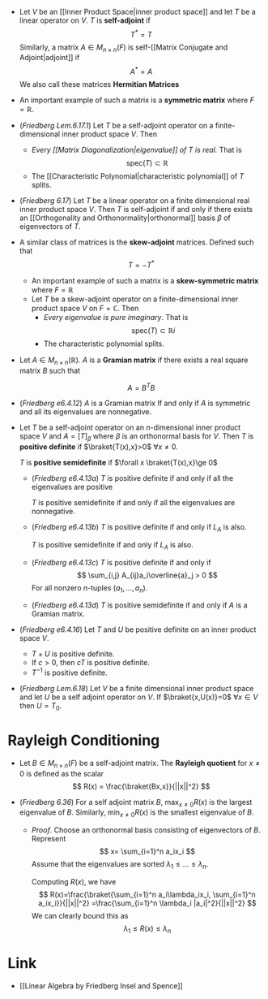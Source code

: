 * Let $V$ be an [[Inner Product Space|inner product space]] and let $T$ be a linear operator on $V$. $T$ is **self-adjoint** if 
  $$
  T^\ast = T
  $$
  Similarly, a matrix $A\in M_{n\times n}(F)$ is self-[[Matrix Conjugate and Adjoint|adjoint]] if 
  $$
  A^\ast = A
  $$
  We also call these matrices **Hermitian Matrices**

* An important example of such a matrix is a **symmetric matrix** where $F=\mathbb{R}$. 

* (*Friedberg Lem.6.17.1*) Let $T$ be a self-adjoint operator on a finite-dimensional inner product space $V$. Then
	* *Every [[Matrix Diagonalization|eigenvalue]] of $T$ is real.* That is 
	  $$
	  \text{spec}(T) \subset \mathbb{R}
	  $$
	* The [[Characteristic Polynomial|characteristic polynomial]] of $T$ splits.

* (*Friedberg 6.17*) Let $T$ be a linear operator on a finite dimensional real inner product space $V$. Then $T$ is self-adjoint if and only if there exists an [[Orthogonality and Orthonormality|orthonormal]] basis $\beta$ of eigenvectors of $T$. 

* A similar class of matrices is the **skew-adjoint** matrices. Defined such that
  $$
  T= -T^\ast 
  $$
	* An important example of such a matrix is a **skew-symmetric matrix** where $F=\mathbb{R}$
	* Let $T$ be a skew-adjoint operator on a finite-dimensional inner product space $V$ on $F=\mathbb{C}$. Then
		* *Every eigenvalue is pure imaginary*. That is
		  $$
		  \text{spec}(T) \subset \mathbb{R} i 
		  $$
		* The characteristic polynomial splits.

* Let $A\in M_{n\times n}(\mathbb{R})$. $A$ is a **Gramian matrix** if there exists a real square matrix $B$ such that
  
  $$
  A = B^TB
  $$
  

* (*Friedberg e6.4.12*) $A$ is a Gramian matrix If and only if $A$ is symmetric and all its eigenvalues are nonnegative. 

* Let $T$ be a self-adjoint operator on an $n$-dimensional inner product space $V$ and $A=[T]_\beta$  where $\beta$ is an orthonormal basis for $V$. Then $T$ is **positive definite** if $\braket{T(x),x}>0$ $\forall x\ne 0$. 
  
  $T$ is **positive semidefinite** if $\forall x \braket{T(x),x}\ge 0$ 
	* (*Friedberg e6.4.13a*) $T$ is positive definite if and only if all the eigenvalues are positive
	  
	  $T$ is positive semidefinite if and only if all the eigenvalues are nonnegative.
	* (*Friedberg e6.4.13b*) $T$ is positive definite if and only if $L_A$ is also.
	  
	  $T$ is positive semidefinite if and only if $L_A$ is also.
	* (*Friedberg e6.4.13c*) $T$ is positive definite if and only if
	  $$
	  \sum_{i,j} A_{ij}a_i\overline{a}_j > 0
	  $$
	  For all nonzero $n$-tuples $(a_1,\dots,a_n)$. 
	* (*Friedberg e6.4.13d*) $T$ is positive semidefinite if and only if $A$ is a Gramian matrix.

* (*Friedberg e6.4.16*) Let $T$ and $U$ be positive definite on an inner product space $V$.
	* $T+U$ is positive definite.
	* If $c>0$, then $cT$ is positive definite.
	* $T^{-1}$ is positive definite.


* (*Friedberg Lem.6.18*) Let $V$ be a finite dimensional inner product space and let $U$ be a self adjoint operator on $V$. If $\braket{x,U(x)}=0$ $\forall x\in V$ then $U=T_0$.

# Rayleigh Conditioning
* Let $B\in M_{n\times n}(F)$ be a self-adjoint matrix. The **Rayleigh quotient** for $x\ne 0$ is defined as the scalar
  $$
  R(x) = \frac{\braket{Bx,x}}{||x||^2}
  $$

* (*Friedberg 6.36*) For a self adjoint matrix $B$, $\max_{x\ne 0} R(x)$ is the largest eigenvalue of $B$. Similarly, $\min_{x\ne 0} R(x)$ is the smallest eigenvalue of $B$. 
	* *Proof*. Choose an orthonormal basis consisting of eigenvectors of $B$. Represent 
	  $$
	  x= \sum_{i=1}^n a_ix_i
	  $$
	  Assume that the eigenvalues are sorted  $\lambda_1\le \dots\le \lambda_n$. 
	  
	  Computing $R(x)$, we have
	  $$
	  R(x)=\frac{\braket{\sum_{i=1}^n a_i\lambda_ix_i, \sum_{i=1}^n a_ix_i}}{||x||^2} =\frac{\sum_{i=1}^n \lambda_i |a_i|^2}{||x||^2}
	  $$
	  We can clearly bound this as 
	  $$
	  \lambda_1\le R(x) \le \lambda_n
	  $$


# Link
* [[Linear Algebra by Friedberg Insel and Spence]]